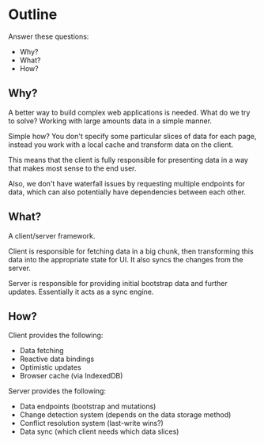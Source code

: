 # Outline

Answer these questions:

- Why? 
- What?
- How?

## Why?

A better way to build complex web applications is needed. What do we try to solve? Working with large amounts data in a simple manner.

Simple how? You don't specify some particular slices of data for each page, instead you work with a local cache and transform data on the client.

This means that the client is fully responsible for presenting data in a way that makes most sense to the end user.

Also, we don't have waterfall issues by requesting multiple endpoints for data, which can also potentially have dependencies between each other.

## What?

A client/server framework.

Client is responsible for fetching data in a big chunk, then transforming this data into the appropriate state for UI. 
It also syncs the changes from the server.

Server is responsible for providing initial bootstrap data and further updates. Essentially it acts as a sync engine.

## How?

Client provides the following:

- Data fetching
- Reactive data bindings
- Optimistic updates
- Browser cache (via IndexedDB)

Server provides the following:

- Data endpoints (bootstrap and mutations)
- Change detection system (depends on the data storage method)
- Conflict resolution system (last-write wins?)
- Data sync (which client needs which data slices)

